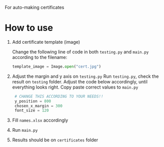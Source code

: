 For auto-making certificates

# How to use

1. Add certificate template (image)

   Change the following line of code in both `testing.py` and `main.py` according to the filename:

   ```python
   template_image = Image.open("cert.jpg")

2. Adjust the margin and y axis on `testing.py`
   Run `testing.py`, check the result on `testing` folder. Adjust the code below accordingly, until everything looks right. Copy paste correct values to `main.py`

   ```python
    # CHANGE THIS ACCORDING TO YOUR NEEDS!!
    y_position = 800
    chosen_x_margin = 300
    font_size = 120

3. Fill `names.xlsx` accordingly
4. Run `main.py`
5. Results should be on `certificates` folder
